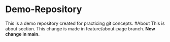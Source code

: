 # Demo-Repository

This is a demo repository created for practicing git concepts.
#About
This is about section. This change is made in feature/about-page branch. <b>New change in main.</b>
